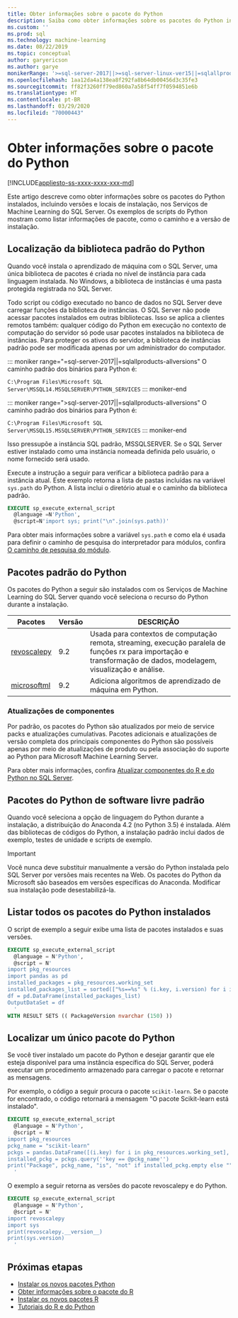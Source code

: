 ```yaml
---
title: Obter informações sobre o pacote do Python
description: Saiba como obter informações sobre os pacotes do Python instalados, incluindo versões e locais de instalação, nos Serviços de Machine Learning do SQL Server.
ms.custom: ''
ms.prod: sql
ms.technology: machine-learning
ms.date: 08/22/2019
ms.topic: conceptual
author: garyericson
ms.author: garye
monikerRange: '>=sql-server-2017||>=sql-server-linux-ver15||=sqlallproducts-allversions'
ms.openlocfilehash: 1aa12da4a138ea8f292fa8b64db00456d3c35fe3
ms.sourcegitcommit: ff82f3260ff79ed860a7a58f54ff7f0594851e6b
ms.translationtype: HT
ms.contentlocale: pt-BR
ms.lasthandoff: 03/29/2020
ms.locfileid: "70000443"
---
```

# <a name="get-python-package-information"></a>Obter informações sobre o pacote do Python

[!INCLUDE[appliesto-ss-xxxx-xxxx-xxx-md](../../includes/appliesto-ss-xxxx-xxxx-xxx-md.md)]

Este artigo descreve como obter informações sobre os pacotes do Python instalados, incluindo versões e locais de instalação, nos Serviços de Machine Learning do SQL Server. Os exemplos de scripts do Python mostram como listar informações de pacote, como o caminho e a versão de instalação.

## <a name="default-python-library-location"></a>Localização da biblioteca padrão do Python

Quando você instala o aprendizado de máquina com o SQL Server, uma única biblioteca de pacotes é criada no nível de instância para cada linguagem instalada. No Windows, a biblioteca de instâncias é uma pasta protegida registrada no SQL Server.

Todo script ou código executado no banco de dados no SQL Server deve carregar funções da biblioteca de instâncias. O SQL Server não pode acessar pacotes instalados em outras bibliotecas. Isso se aplica a clientes remotos também: qualquer código do Python em execução no contexto de computação do servidor só pode usar pacotes instalados na biblioteca de instâncias.
Para proteger os ativos do servidor, a biblioteca de instâncias padrão pode ser modificada apenas por um administrador do computador.

::: moniker range="=sql-server-2017||=sqlallproducts-allversions"
O caminho padrão dos binários para Python é:

`C:\Program Files\Microsoft SQL Server\MSSQL14.MSSQLSERVER\PYTHON_SERVICES`
::: moniker-end

::: moniker range=">sql-server-2017||=sqlallproducts-allversions"
O caminho padrão dos binários para Python é:

`C:\Program Files\Microsoft SQL Server\MSSQL15.MSSQLSERVER\PYTHON_SERVICES`
::: moniker-end

Isso pressupõe a instância SQL padrão, MSSQLSERVER. Se o SQL Server estiver instalado como uma instância nomeada definida pelo usuário, o nome fornecido será usado.

Execute a instrução a seguir para verificar a biblioteca padrão para a instância atual. Este exemplo retorna a lista de pastas incluídas na variável `sys.path` do Python. A lista inclui o diretório atual e o caminho da biblioteca padrão.

```sql
EXECUTE sp_execute_external_script
  @language =N'Python',
  @script=N'import sys; print("\n".join(sys.path))'
```

Para obter mais informações sobre a variável `sys.path` e como ela é usada para definir o caminho de pesquisa do interpretador para módulos, confira [O caminho de pesquisa do módulo](https://docs.python.org/2/tutorial/modules.html#the-module-search-path).

## <a name="default-python-packages"></a>Pacotes padrão do Python

Os pacotes do Python a seguir são instalados com os Serviços de Machine Learning do SQL Server quando você seleciona o recurso do Python durante a instalação.

| Pacotes | Versão |  DESCRIÇÃO |
| ---------|---------|--------------|
| [revoscalepy](https://docs.microsoft.com/machine-learning-server/python-reference/revoscalepy/revoscalepy-package) | 9.2 | Usada para contextos de computação remota, streaming, execução paralela de funções rx para importação e transformação de dados, modelagem, visualização e análise. |
| [microsoftml](https://docs.microsoft.com/machine-learning-server/python-reference/microsoftml/microsoftml-package) | 9.2 | Adiciona algoritmos de aprendizado de máquina em Python. |

### <a name="component-upgrades"></a>Atualizações de componentes

Por padrão, os pacotes do Python são atualizados por meio de service packs e atualizações cumulativas. Pacotes adicionais e atualizações de versão completa dos principais componentes do Python são possíveis apenas por meio de atualizações de produto ou pela associação do suporte ao Python para Microsoft Machine Learning Server.

Para obter mais informações, confira [Atualizar componentes do R e do Python no SQL Server](../install/upgrade-r-and-python.md).

## <a name="default-open-source-python-packages"></a>Pacotes do Python de software livre padrão

Quando você seleciona a opção de linguagem do Python durante a instalação, a distribuição do Anaconda 4.2 (no Python 3.5) é instalada. Além das bibliotecas de códigos do Python, a instalação padrão inclui dados de exemplo, testes de unidade e scripts de exemplo.

> [!IMPORTANT]
> Você nunca deve substituir manualmente a versão do Python instalada pelo SQL Server por versões mais recentes na Web. Os pacotes do Python da Microsoft são baseados em versões específicas do Anaconda. Modificar sua instalação pode desestabilizá-la.

## <a name="list-all-installed-python-packages"></a>Listar todos os pacotes do Python instalados

O script de exemplo a seguir exibe uma lista de pacotes instalados e suas versões.

```sql
EXECUTE sp_execute_external_script 
  @language = N'Python', 
  @script = N'
import pkg_resources
import pandas as pd
installed_packages = pkg_resources.working_set
installed_packages_list = sorted(["%s==%s" % (i.key, i.version) for i in installed_packages])
df = pd.DataFrame(installed_packages_list)
OutputDataSet = df
  '
WITH RESULT SETS (( PackageVersion nvarchar (150) ))
```

## <a name="find-a-single-python-package"></a>Localizar um único pacote do Python

Se você tiver instalado um pacote do Python e desejar garantir que ele esteja disponível para uma instância específica do SQL Server, poderá executar um procedimento armazenado para carregar o pacote e retornar as mensagens.

Por exemplo, o código a seguir procura o pacote `scikit-learn`.
Se o pacote for encontrado, o código retornará a mensagem "O pacote Scikit-learn está instalado".

```sql
EXECUTE sp_execute_external_script
  @language = N'Python',
  @script = N'
import pkg_resources
pckg_name = "scikit-learn"
pckgs = pandas.DataFrame([(i.key) for i in pkg_resources.working_set], columns = ["key"])
installed_pckg = pckgs.query(''key == @pckg_name'')
print("Package", pckg_name, "is", "not" if installed_pckg.empty else "", "installed")
  '
```

<a name="get-package-vers"></a>

O exemplo a seguir retorna as versões do pacote revoscalepy e do Python.

```sql
EXECUTE sp_execute_external_script
  @language = N'Python',
  @script = N'
import revoscalepy
import sys
print(revoscalepy.__version__)
print(sys.version)
  '
```

## <a name="next-steps"></a>Próximas etapas

+ [Instalar os novos pacotes Python](../python/install-additional-python-packages-on-sql-server.md)
+ [Obter informações sobre o pacote do R](r-package-information.md)
+ [Instalar os novos pacotes R](../r/install-additional-r-packages-on-sql-server.md)
+ [Tutoriais do R e do Python](../tutorials/machine-learning-services-tutorials.md)
